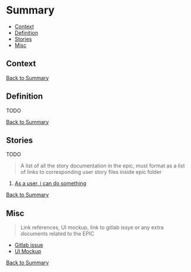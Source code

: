# Summary

* [Context](#context)
* [Definition](#definition)
* [Stories](#stories)
* [Misc](#misc)

## Context

[Back to Summary](#summary)

## Definition

TODO

[Back to Summary](#summary)

## Stories

TODO

> A list of all the story documentation in the epic, must format as a list of links to corresponding user story files inside epic folder

1. [As a user, i can do something](./link-to-the-file.md)

[Back to Summary](#summary)

## Misc

> Link references, UI mockup, link to gitlab issye or any extra documents related to the EPIC

* [Gitlab issue]()
* [UI Mockup]()

[Back to Summary](#summary)
